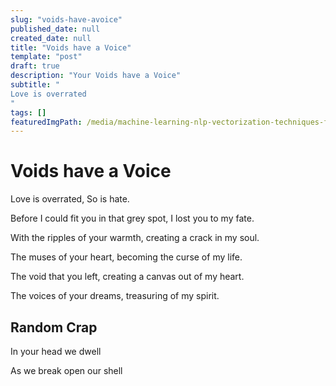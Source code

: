 ```yaml
---
slug: "voids-have-avoice"
published_date: null
created_date: null
title: "Voids have a Voice"
template: "post"
draft: true
description: "Your Voids have a Voice"
subtitle: "
Love is overrated
"
tags: []
featuredImgPath: /media/machine-learning-nlp-vectorization-techniques-featured.png
---
```

# Voids have a Voice

Love is overrated, So is hate.

Before I could fit you in that grey spot, I lost you to my fate.

With the ripples of your warmth, creating a crack in my soul.

The muses of your heart, becoming the curse of my life.

The void that you left, creating a canvas out of my heart.

The voices of your dreams, treasuring of my spirit.

## Random Crap

In your head we dwell

As we break open our shell


